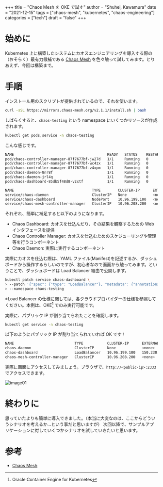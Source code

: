+++
title = "Chaos Mesh を OKE で試す"
author = "Shuhei, Kawamura"
date = "2021-12-15"
tags = ["chaos-mesh", "kubernetes", "chaos-engineering"]
categories = ["tech"]
draft = "false"
+++

# 始めに

Kubernetes 上に構築したシステムにカオスエンジニアリングを導入する際の（おそらく）最有力候補である [Chaos Mesh](https://chaos-mesh.org/) を色々触って試してみます。とりあえず、今回は構築まで。

# 手順

インストール用のスクリプトが提供されているので、それを使います。

```bash
curl -sSL https://mirrors.chaos-mesh.org/v2.1.1/install.sh | bash
```

しばらくすると、`chaos-testing` という namespace にいくつかリソースが作成されます。

```bash
kubectl get pods,service -n chaos-testing
```

こんな感じです。

```bash
NAME                                           READY   STATUS    RESTARTS   AGE
pod/chaos-controller-manager-87f7677bf-jw27d   1/1     Running   0          11m
pod/chaos-controller-manager-87f7677bf-wc4zx   1/1     Running   0          11m
pod/chaos-controller-manager-87f7677bf-z4xpm   1/1     Running   0          11m
pod/chaos-daemon-8nr8f                         1/1     Running   0          11m
pod/chaos-daemon-jrl4q                         1/1     Running   0          11m
pod/chaos-dashboard-85db5f48d8-vzxtf           1/1     Running   0          11m

NAME                                    TYPE        CLUSTER-IP      EXTERNAL-IP   PORT(S)                                 AGE
service/chaos-daemon                    ClusterIP   None            <none>        31767/TCP,31766/TCP                     11m
service/chaos-dashboard                 NodePort    10.96.199.100   <none>        2333:32490/TCP                          11m
service/chaos-mesh-controller-manager   ClusterIP   10.96.208.200   <none>        443/TCP,10081/TCP,10082/TCP,10080/TCP   11m
```

それぞれ、簡単に補足すると以下のようになります。

- Chaos Dashboard: カオスを仕込んだり、その結果を観察するための Web インタフェースを提供
- Chaos Controller Manager: カオスを仕込むためのスケジューリングや管理等を行うコンポーネント
- Chaos Daemon: 実際に実行するコンポーネント

実際にカオスを仕込む際は、YAML ファイル(Manifest)を記述するか、ダッシュボードから操作するらしいのですが、初心者なので画面から触ってみます。ということで、ダッシュボードは Load Balancer 経由で公開します。

```bash
kubectl patch service chaos-dashboard \
> --patch '{"spec": {"type": "LoadBalancer"}, "metadata": {"annotations": {"service.beta.kubernetes.io/oci-load-balancer-shape": "flexible", "service.beta.kubernetes.io/oci-load-balancer-shape-flex-min": "10", "service.beta.kubernetes.io/oci-load-balancer-shape-flex-max": "20"}}}' \
> --namespace chaos-testing
```

※Load Balancer の仕様に関しては、各クラウドプロバイダーの仕様を参照してください。本例は、OKE[^1] でのみ実行可能です。

[^1]: Oracle Container Engine for Kubernetes

実際に、パブリック IP が割り当てられたことを確認します。

```bash
kubectl get service -n chaos-testing
```

以下のようにパブリック IP が割り当てられていれば OK です！

```bash
NAME                            TYPE           CLUSTER-IP      EXTERNAL-IP      PORT(S)                                 AGE
chaos-daemon                    ClusterIP      None            <none>           31767/TCP,31766/TCP                     25m
chaos-dashboard                 LoadBalancer   10.96.199.100   150.230.100.86   2333:32490/TCP                          25m
chaos-mesh-controller-manager   ClusterIP      10.96.208.200   <none>           443/TCP,10081/TCP,10082/TCP,10080/TCP   25m
```

実際に画面にアクセスしてみましょう。ブラウザで、`http://<public-ip>:2333`でアクセスできます。

![image01](https://shukawam.github.io/blog/img/2021/1215-chaos-mesh/image01.png)

# 終わりに

思っていたよりも簡単に導入できました。（本当に大変なのは、ここからどういうシナリオを考えるか...という事だと思いますが）
次回以降で、サンプルアプリケーションに対していくつかシナリオを試していきたいと思います。

# 参考

- [Chaos Mesh](https://chaos-mesh.org/docs/)
